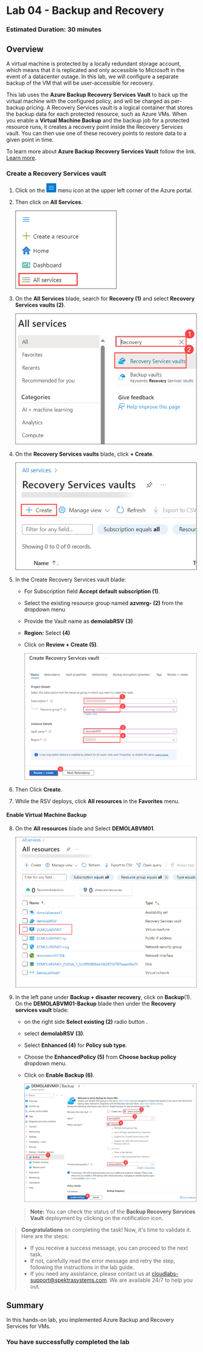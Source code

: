 ﻿# Lab 04 - Backup and Recovery

### Estimated Duration: 30 minutes

## Overview

A virtual machine is protected by a locally redundant storage account, which means that it is replicated and only accessible to Microsoft in the event of a datacenter outage. In this lab, we will configure a separate backup of the VM that will be user-accessible for recovery.

This lab uses the **Azure Backup Recovery Services Vault** to back up the virtual machine with the configured policy, and will be charged as per-backup pricing. A Recovery Services vault is a logical container that stores the backup data for each protected resource, such as Azure VMs. When you enable a **Virtual Machine Backup** and the backup job for a protected resource runs, it creates a recovery point inside the Recovery Services vault. You can then use one of these recovery points to restore data to a given point in time.

To learn more about **Azure Backup Recovery Services Vault** follow the link. [Learn more](https://docs.microsoft.com/en-us/azure/backup/backup-azure-arm-vms). 

### Create a Recovery Services vault

 1. Click on the ![Azure Menu](images/Hamburger.jpg) menu icon at the upper left corner of the Azure portal.
 
 2. Then click on **All Services**.

    ![](../instructions/images/lab3-image6.png)
 
 4. On the **All Services** blade, search for <copy> **Recovery (1)** </copy> and select **Recovery Services vaults (2)**.

     ![](../instructions/images/lab3-image1.png)
    
 5. On the **Recovery Services vaults** blade, click **+ Create**.

    ![](../instructions/images/lab3-image2.png)
 
 6. In the Create Recovery Services vault blade:
 
     - For Subscription field **Accept default subscription (1)**.
 
     - Select the existing resource group named **azvmrg-<inject key="Deployment ID" enableCopy="false"/> (2)** from the dropdown menu
 
     - Provide the Vault name as <copy>**demolabRSV**</copy> **(3)**
 
     - **Region:** Select **<inject key="Region" enableCopy="false"/>** **(4)**
 
     - Click on **Review + Create (5)**.
  
         ![](../instructions/images/lab3-image3.png)

7. Then Click **Create**.

8. While the RSV deploys, click **All resources** in the **Favorites** menu.

#### **Enable Virtual Machine Backup**

8. On the **All resources** blade and Select **DEMOLABVM01**.

   ![](../instructions/images/lab3-image4.png)

10. In the left pane under **Backup + disaster recovery**, click on **Backup**(1). On the **DEMOLABVM01-Backup** blade then under the **Recovery services vault** blade:

    - on the right side **Select existing (2)** radio button .

    - select <copy>**demolabRSV**</copy> **(3)**.
   
    - Select **Enhanced (4)** for **Policy sub type**.

    - Choose the **EnhancedPolicy (5)** from **Choose backup policy** dropdown menu.
    
    - Click on **Enable Backup (6)**.
   
      ![](../instructions/images/avm19.png)

    > **Note:** You can check the status of the **Backup Recovery Services Vault** deployment by clicking on the notification icon.

<validation step="3495a2e1-cc3c-4a87-ae1a-de01e30cba0d" />

> **Congratulations** on completing the task! Now, it's time to validate it. Here are the steps:
> - If you receive a success message, you can proceed to the next task.
> - If not, carefully read the error message and retry the step, following the instructions in the lab guide. 
> - If you need any assistance, please contact us at cloudlabs-support@spektrasystems.com. We are available 24/7 to help you out.
    
    
## Summary

In this hands-on lab, you implemented Azure Backup and Recovery Services for VMs.

### You have successfully completed the lab
